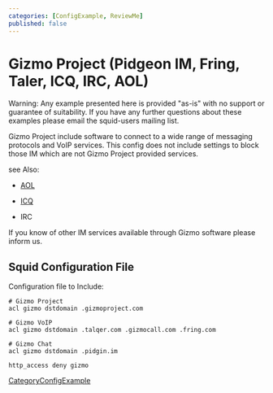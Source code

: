 ```yaml
---
categories: [ConfigExample, ReviewMe]
published: false
---
```

# Gizmo Project (Pidgeon IM, Fring, Taler, ICQ, IRC, AOL)

Warning: Any example presented here is provided "as-is" with no support
or guarantee of suitability. If you have any further questions about
these examples please email the squid-users mailing list.

Gizmo Project include software to connect to a wide range of messaging
protocols and VoIP services. This config does not include settings to
block those IM which are not Gizmo Project provided services.

see Also:

  - [AOL](/ConfigExamples/Chat/Aol)

  - [ICQ](/ConfigExamples/Chat/Icq)

  - IRC

If you know of other IM services available through Gizmo software please
inform us.

## Squid Configuration File

Configuration file to Include:

    # Gizmo Project
    acl gizmo dstdomain .gizmoproject.com
    
    # Gizmo VoIP
    acl gizmo dstdomain .talqer.com .gizmocall.com .fring.com
    
    # Gizmo Chat
    acl gizmo dstdomain .pidgin.im
    
    http_access deny gizmo

[CategoryConfigExample](/CategoryConfigExample)

